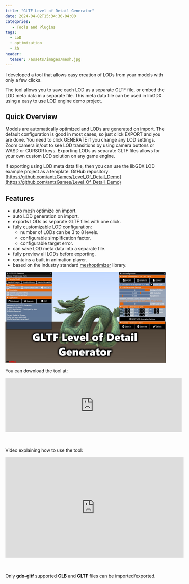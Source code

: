 ```yaml
---
title: "GLTF Level of Detail Generator"
date: 2024-04-02T15:34:30-04:00
categories:
   - Tools and Plugins
tags:
  - LoD
  - optimization
  - 3D
header:
  teaser: /assets/images/mesh.jpg
---
```

I developed a tool that allows easy creation of LODs from your models with only a few clicks.

The tool allows you to save each LOD as a separate GLTF file, or embed the LOD meta data in a separate file.  This meta data file can be used in libGDX using a easy to use LOD engine demo project.

## Quick Overview

Models are automatically optimized and LODs are generated on import. The default configuration is good in most cases, so just click EXPORT and you are done.
You need to click GENERATE if you change any LOD  settings.  Zoom camera in/out to see LOD transitions by using camera buttons or WASD or CURSOR keys.
Exporting LODs as separate GLTF files allows for your own custom LOD solution on any game engine.

If exporting using LOD meta data file, then you  can use the libGDX LOD example project as a template.  GitHub repository: [https://github.com/antzGames/Level_Of_Detail_Demo](https://github.com/antzGames/Level_Of_Detail_Demo)

## Features

- auto mesh optimize on import.
- auto LOD generation on import.
- exports LODs as separate GLTF files with one click.
- fully customizable LOD configuration:
    - number of LODs can be 3 to 8 levels.
    - configurable simplification factor.
    - configurable target error.
- can save LOD meta data into a separate file.
- fully preview all LODs before exporting.
- contains a built in animation player.
- based on the industry standard [meshoptimizer](https://meshoptimizer.org/) library.

![image](/assets/images/mesh.jpg)

You can download the tool at:

<iframe frameborder="0" src="https://itch.io/embed/2567177?border_width=2" width="554" height="169"><a href="https://antzgames.itch.io/libgdx-meshoptimizer">libGDX Mesh Optimizer Tool by Antz</a></iframe>

&nbsp;

Video explaining how to use the tool:

<iframe width="560" height="315" src="https://www.youtube.com/embed/-jZFwxxa6vs?si=cnrT6UBXQkZpxmjQ" title="YouTube video player" frameborder="0" allow="accelerometer; autoplay; clipboard-write; encrypted-media; gyroscope; picture-in-picture; web-share" referrerpolicy="strict-origin-when-cross-origin" allowfullscreen></iframe>

&nbsp;

Only **gdx-gltf** supported **GLB** and **GLTF** files can be imported/exported.

